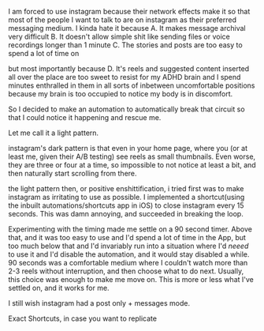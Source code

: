 I am forced to use instagram because their network effects make it so that most of the people I want to talk to are on instagram as their preferred messaging medium. I kinda hate it because 
A. It makes message archival very difficult
B. It doesn't allow simple shit like sending files or voice recordings longer than 1 minute
C. The stories and posts are too easy to spend a lot of time on

but most importantly because
D. It's reels and suggested content inserted all over the place are too sweet to resist for my ADHD brain and I spend minutes enthralled in them in all sorts of inbetween uncomfortable positions because my brain is too occupied to notice my body is in discomfort. 

So I decided to make an automation to automatically break that circuit so that I could notice it happening and rescue me. 

Let me call it a light pattern. 

instagram's dark pattern is that even in your home page, where you (or at least me, given their A/B testing) see reels as small thumbnails. Even worse, they are three or four at a time, so impossible to not notice at least a bit, and then naturally start scrolling from there. 

the light pattern then, or positive enshittification, i tried first was to make instagram as irritating to use as possible. I implemented a shortcut(using the inbuilt automations/shortcuts app in iOS) to close instagram every 15 seconds. This was damn annoying, and succeeded in breaking the loop. 

Experimenting with the timing made me settle on a 90 second timer. Above that, and it was too easy to use and I'd spend a lot of time in the App, but too much below that and I'd invariably run into a situation where I'd _neeed_ to use it and I'd disable the automation, and it would stay disabled a while. 90 seconds was a comfortable medium where I couldn't watch more than 2-3 reels without interruption, and then choose what to do next. Usually, this choice was enough to make me move on. This is more or less what I've settled on, and it works for me.

I still wish instagram had a post only + messages mode. 

Exact Shortcuts, in case you want to replicate

